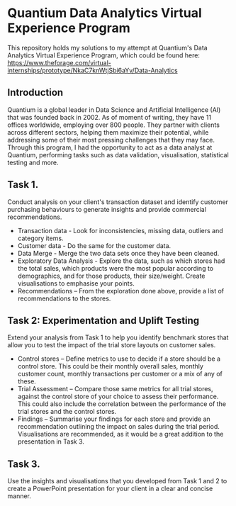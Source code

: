 # Quantium Data Analytics Virtual Experience Program
This repository holds my solutions to my attempt at Quantium's Data Analytics Virtual Experience Program, which could be found here: https://www.theforage.com/virtual-internships/prototype/NkaC7knWtjSbi6aYv/Data-Analytics

## Introduction
Quantium is a global leader in Data Science and Artificial Intelligence (AI) that was founded back in 2002. As of moment of writing, they have 11 offices worldwide, employing over 800 people. They partner with clients across different sectors, helping them maximize their potential, while addressing some of their most pressing challenges that they may face. Through this program, I had the opportunity to act as a data analyst at Quantium, performing tasks such as data validation, visualisation, statistical testing and more.

## Task 1.
Conduct analysis on your client's transaction dataset and identify customer purchasing behaviours to generate insights and provide commercial recommendations.

* Transaction data - Look for inconsistencies, missing data, outliers and category items. 
* Customer data - Do the same for the customer data.
* Data Merge - Merge the two data sets once they have been cleaned.
* Exploratory Data Analysis - Explore the data, such as which stores had the total sales, which products were the most popular according to demographics, and for those products, their size/weight. Create visualisations to emphasise your points.
* Recommendations – From the exploration done above, provide a list of recommendations to the stores.


## Task 2: Experimentation and Uplift Testing
Extend your analysis from Task 1 to help you identify benchmark stores that allow you to test the impact of the trial store layouts on customer sales.
* Control stores – Define metrics to use to decide if a store should be a control store. This could be their monthly overall sales, monthly customer count, monthly transactions per customer or a mix of any of these.
* Trial Assessment – Compare those same metrics for all trial stores, against the control store of your choice to assess their performance. This could also include the correlation between the performance of the trial stores and the control stores.
* Findings – Summarise your findings for each store and provide an recommendation outlining the impact on sales during the trial period. Visualisations are recommended, as it would be a great addition to the presentation in Task 3.


## Task 3.
Use the insights and visualisations that you developed from Task 1 and 2 to create a PowerPoint presentation for your client in a clear and concise manner.

